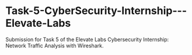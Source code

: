 # Task-5-CyberSecurity-Internship---Elevate-Labs
Submission for Task 5 of the Elevate Labs Cybersecurity Internship: Network Traffic Analysis with Wireshark.
